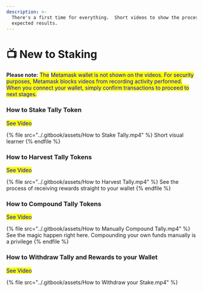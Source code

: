 ```yaml
---
description: >-
  There's a first time for everything.  Short videos to show the process and
  expected results.
---
```


# 📺 New to Staking

**Please note:**  <mark style="color:blue;">The</mark> <mark style="color:blue;">Metamask wallet is not shown on the videos.  For security purposes, Metamask blocks videos from recording activity performed.  When you connect your wallet, simply confirm transactions to proceed to next stages.</mark>

### How to Stake Tally Token

<mark style="color:blue;">See Video</mark>

{% file src="../.gitbook/assets/How to Stake Tally.mp4" %}
Short visual learner
{% endfile %}

### How to Harvest Tally Tokens

<mark style="color:blue;">See Video</mark>

{% file src="../.gitbook/assets/How to Harvest Tally.mp4" %}
See the process of receiving rewards straight to your wallet
{% endfile %}

### How to Compound Tally Tokens

<mark style="color:blue;">See Video</mark>

{% file src="../.gitbook/assets/How to Manually Compound Tally.mp4" %}
See the magic happen right here. Compounding your own funds manually is a privilege&#x20;
{% endfile %}

### How to Withdraw Tally and Rewards to your Wallet

<mark style="color:blue;">See Video</mark>

{% file src="../.gitbook/assets/How to Withdraw your Stake.mp4" %}
